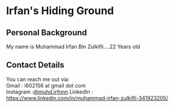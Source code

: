 # Irfan's Hiding Ground

## Personal Background
My name is Muhammad Irfan Bin Zulkifli....22 Years old

## Contact Details
You can reach me out via:  
Gmail : i602156 at gmail dot com  
Instagram :[@muhd.irfnnn](https://www.instagram.com/muhd.irfnnn)
LinkedIn : https://www.linkedin.com/in/muhammad-irfan-zulkifli-341923205/

